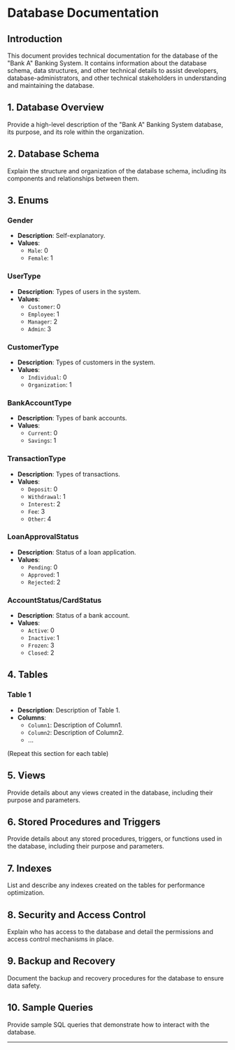 # Database Documentation

## Introduction

This document provides technical documentation for the database of the "Bank A" Banking System. It contains information about the database schema, data structures, and other technical details to assist developers, database-administrators, and other technical stakeholders in understanding and maintaining the database.

## 1. Database Overview

Provide a high-level description of the "Bank A" Banking System database, its purpose, and its role within the organization.

## 2. Database Schema

Explain the structure and organization of the database schema, including its components and relationships between them.

## 3. Enums

### Gender

- **Description**: Self-explanatory.
- **Values**:
  - `Male`: 0 
  - `Female`: 1 

### UserType

- **Description**: Types of users in the system.
- **Values**:
  - `Customer`: 0 
  - `Employee`: 1 
  - `Manager`: 2
  - `Admin`: 3

### CustomerType
- **Description**: Types of customers in the system.
- **Values**:
  - `Individual`: 0 
  - `Organization`: 1

### BankAccountType
- **Description**: Types of bank accounts.
- **Values**:
  - `Current`: 0 
  - `Savings`: 1 

### TransactionType
- **Description**: Types of transactions.
- **Values**:
  - `Deposit`: 0 
  - `Withdrawal`: 1 
  - `Interest`: 2
  - `Fee`: 3
  - `Other`: 4

### LoanApprovalStatus
- **Description**: Status of a loan application.
- **Values**:
  - `Pending`: 0 
  - `Approved`: 1 
  - `Rejected`: 2

### AccountStatus/CardStatus
- **Description**: Status of a bank account.
- **Values**:
  - `Active`: 0 
  - `Inactive`: 1 
  - `Frozen`: 3
  - `Closed`: 2

## 4. Tables

### Table 1

- **Description**: Description of Table 1.
- **Columns**:
  - `Column1`: Description of Column1.
  - `Column2`: Description of Column2.
  - ...

(Repeat this section for each table)

## 5. Views
Provide details about any views created in the database, including their purpose and parameters.

## 6. Stored Procedures and Triggers

Provide details about any stored procedures, triggers, or functions used in the database, including their purpose and parameters.

## 7. Indexes

List and describe any indexes created on the tables for performance optimization.

## 8. Security and Access Control

Explain who has access to the database and detail the permissions and access control mechanisms in place.


## 9. Backup and Recovery

Document the backup and recovery procedures for the database to ensure data safety.


## 10. Sample Queries

Provide sample SQL queries that demonstrate how to interact with the database.

---


